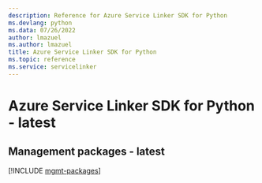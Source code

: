 ```yaml
---
description: Reference for Azure Service Linker SDK for Python
ms.devlang: python
ms.data: 07/26/2022
author: lmazuel
ms.author: lmazuel
title: Azure Service Linker SDK for Python
ms.topic: reference
ms.service: servicelinker
---
```

# Azure Service Linker SDK for Python - latest

## Management packages - latest
[!INCLUDE [mgmt-packages](service-linker-mgmt-index.md)]